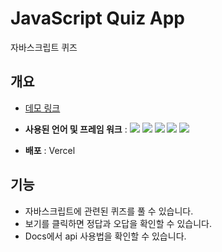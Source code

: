 # JavaScript Quiz App

자바스크립트 퀴즈

## 개요

- [데모 링크](https://js-quiz-app-westcoastt.vercel.app/)

- **사용된 언어 및 프레임 워크** :
  <img src="https://img.shields.io/badge/react-61DAFB?style=for-the-badge&logo=react&logoColor=black"> <img src="https://img.shields.io/badge/node.js-339933?style=for-the-badge&logo=Node.js&logoColor=white"> <img src="https://img.shields.io/badge/express-000000?style=for-the-badge&logo=express&logoColor=white"> <img src="https://img.shields.io/badge/bootstrap-7952B3?style=for-the-badge&logo=bootstrap&logoColor=white"> <img src="https://img.shields.io/badge/mongoDB-47A248?style=for-the-badge&logo=MongoDB&logoColor=white">
- **배포** : Vercel

## 기능

- 자바스크립트에 관련된 퀴즈를 풀 수 있습니다.
- 보기를 클릭하면 정답과 오답을 확인할 수 있습니다.
- Docs에서 api 사용법을 확인할 수 있습니다.

